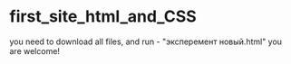 # first_site_html_and_CSS
you need to download all files, and run - "эксперемент новый.html"
you are welcome!
